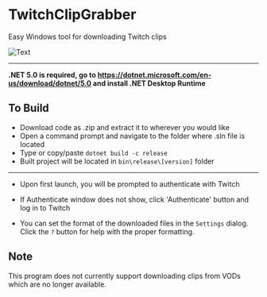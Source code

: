 # TwitchClipGrabber
Easy Windows tool for downloading Twitch clips

![Text](https://i.imgur.com/sHKFVRR.png)

-----------------------------------------------------
<b>.NET 5.0 is required, go to https://dotnet.microsoft.com/en-us/download/dotnet/5.0 and install .NET Desktop Runtime</b>

To Build
---
- Download code as .zip and extract it to wherever you would like
- Open a command prompt and navigate to the folder where .sln file is located
- Type or copy/paste `dotnet build -c release`
- Built project will be located in `bin\release\[version]` folder

----

- Upon first launch, you will be prompted to authenticate with Twitch
- If Authenticate window does not show, click 'Authenticate' button and log in to Twitch

- You can set the format of the downloaded files in the `Settings` dialog. Click the `?` button for help with the proper formatting.

Note
---
This program does not currently support downloading clips from VODs which are no longer available.
